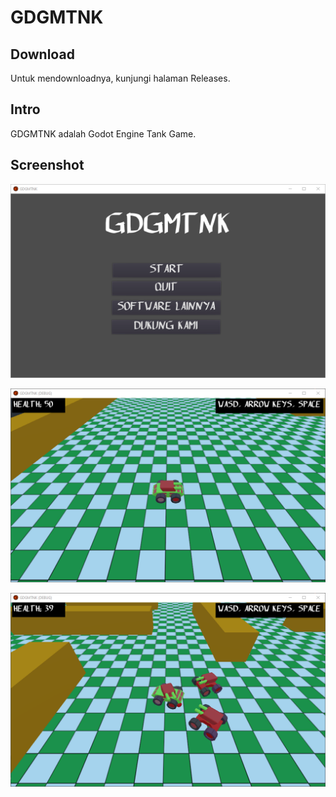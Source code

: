 # GDGMTNK

## Download

Untuk mendownloadnya, kunjungi halaman Releases.

## Intro

GDGMTNK adalah Godot Engine Tank Game.

## Screenshot

![ScreenShot](.readme-assets/GDGMTNK1.png?raw=true)

![ScreenShot](.readme-assets/GDGMTNK2.png?raw=true)

![ScreenShot](.readme-assets/GDGMTNK3.png?raw=true)

